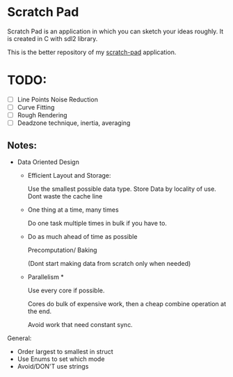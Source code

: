 # Scratch Pad

Scratch Pad is an application in which you can sketch your ideas roughly. It is created in C with sdl2 library.

This is the better repository of my [scratch-pad](https://github.com/KenniBlank/scratch-pad) application.

# TODO:
- [ ] Line Points Noise Reduction
- [ ] Curve Fitting
- [ ] Rough Rendering
- [ ] Deadzone technique, inertia, averaging

## Notes:

- Data Oriented Design

    - Efficient Layout and Storage:

        Use the smallest possible data type.
        Store Data by locality of use.
        Dont waste the cache line

    - One thing at a time, many times

        Do one task multiple times in bulk if you have to.

    - Do as much ahead of time as possible

        Precomputation/ Baking

        (Dont start making data from scratch only when needed)

    - Parallelism *

        Use every core if possible.

        Cores do bulk of expensive work, then a cheap combine operation at the end.

        Avoid work that need constant sync.

General:
- Order largest to smallest in struct
- Use Enums to set which mode
- Avoid/DON'T use strings
